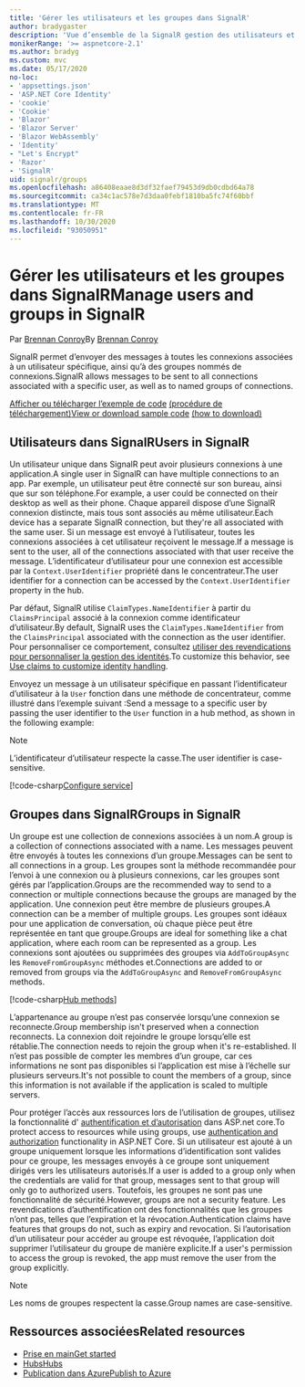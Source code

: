 ```yaml
---
title: 'Gérer les utilisateurs et les groupes dans SignalR'
author: bradygaster
description: 'Vue d’ensemble de la SignalR gestion des utilisateurs et des groupes ASP.net core.'
monikerRange: '>= aspnetcore-2.1'
ms.author: bradyg
ms.custom: mvc
ms.date: 05/17/2020
no-loc:
- 'appsettings.json'
- 'ASP.NET Core Identity'
- 'cookie'
- 'Cookie'
- 'Blazor'
- 'Blazor Server'
- 'Blazor WebAssembly'
- 'Identity'
- "Let's Encrypt"
- 'Razor'
- 'SignalR'
uid: signalr/groups
ms.openlocfilehash: a86408eaae8d3df32faef79453d9db0cdbd64a78
ms.sourcegitcommit: ca34c1ac578e7d3daa0febf1810ba5fc74f60bbf
ms.translationtype: MT
ms.contentlocale: fr-FR
ms.lasthandoff: 10/30/2020
ms.locfileid: "93050951"
---
```

# <a name="manage-users-and-groups-in-no-locsignalr"></a><span data-ttu-id="54699-103">Gérer les utilisateurs et les groupes dans SignalR</span><span class="sxs-lookup"><span data-stu-id="54699-103">Manage users and groups in SignalR</span></span>

<span data-ttu-id="54699-104">Par [Brennan Conroy](https://github.com/BrennanConroy)</span><span class="sxs-lookup"><span data-stu-id="54699-104">By [Brennan Conroy](https://github.com/BrennanConroy)</span></span>

<span data-ttu-id="54699-105">SignalR permet d’envoyer des messages à toutes les connexions associées à un utilisateur spécifique, ainsi qu’à des groupes nommés de connexions.</span><span class="sxs-lookup"><span data-stu-id="54699-105">SignalR allows messages to be sent to all connections associated with a specific user, as well as to named groups of connections.</span></span>

<span data-ttu-id="54699-106">[Afficher ou télécharger l’exemple de code](https://github.com/dotnet/AspNetCore.Docs/tree/master/aspnetcore/signalr/groups/sample/) [(procédure de téléchargement)](xref:index#how-to-download-a-sample)</span><span class="sxs-lookup"><span data-stu-id="54699-106">[View or download sample code](https://github.com/dotnet/AspNetCore.Docs/tree/master/aspnetcore/signalr/groups/sample/) [(how to download)](xref:index#how-to-download-a-sample)</span></span>

## <a name="users-in-no-locsignalr"></a><span data-ttu-id="54699-107">Utilisateurs dans SignalR</span><span class="sxs-lookup"><span data-stu-id="54699-107">Users in SignalR</span></span>

<span data-ttu-id="54699-108">Un utilisateur unique dans SignalR peut avoir plusieurs connexions à une application.</span><span class="sxs-lookup"><span data-stu-id="54699-108">A single user in SignalR can have multiple connections to an app.</span></span> <span data-ttu-id="54699-109">Par exemple, un utilisateur peut être connecté sur son bureau, ainsi que sur son téléphone.</span><span class="sxs-lookup"><span data-stu-id="54699-109">For example, a user could be connected on their desktop as well as their phone.</span></span> <span data-ttu-id="54699-110">Chaque appareil dispose d’une SignalR connexion distincte, mais tous sont associés au même utilisateur.</span><span class="sxs-lookup"><span data-stu-id="54699-110">Each device has a separate SignalR connection, but they're all associated with the same user.</span></span> <span data-ttu-id="54699-111">Si un message est envoyé à l’utilisateur, toutes les connexions associées à cet utilisateur reçoivent le message.</span><span class="sxs-lookup"><span data-stu-id="54699-111">If a message is sent to the user, all of the connections associated with that user receive the message.</span></span> <span data-ttu-id="54699-112">L’identificateur d’utilisateur pour une connexion est accessible par la `Context.UserIdentifier` propriété dans le concentrateur.</span><span class="sxs-lookup"><span data-stu-id="54699-112">The user identifier for a connection can be accessed by the `Context.UserIdentifier` property in the hub.</span></span>

<span data-ttu-id="54699-113">Par défaut, SignalR utilise `ClaimTypes.NameIdentifier` à partir du `ClaimsPrincipal` associé à la connexion comme identificateur d’utilisateur.</span><span class="sxs-lookup"><span data-stu-id="54699-113">By default, SignalR uses the `ClaimTypes.NameIdentifier` from the `ClaimsPrincipal` associated with the connection as the user identifier.</span></span> <span data-ttu-id="54699-114">Pour personnaliser ce comportement, consultez [utiliser des revendications pour personnaliser la gestion des identités](xref:signalr/authn-and-authz#use-claims-to-customize-identity-handling).</span><span class="sxs-lookup"><span data-stu-id="54699-114">To customize this behavior, see [Use claims to customize identity handling](xref:signalr/authn-and-authz#use-claims-to-customize-identity-handling).</span></span>

<span data-ttu-id="54699-115">Envoyez un message à un utilisateur spécifique en passant l’identificateur d’utilisateur à la `User` fonction dans une méthode de concentrateur, comme illustré dans l’exemple suivant :</span><span class="sxs-lookup"><span data-stu-id="54699-115">Send a message to a specific user by passing the user identifier to the `User` function in a hub method, as shown in the following example:</span></span>

> [!NOTE]
> <span data-ttu-id="54699-116">L’identificateur d’utilisateur respecte la casse.</span><span class="sxs-lookup"><span data-stu-id="54699-116">The user identifier is case-sensitive.</span></span>

[!code-csharp[Configure service](groups/sample/Hubs/ChatHub.cs?range=29-32)]

## <a name="groups-in-no-locsignalr"></a><span data-ttu-id="54699-117">Groupes dans SignalR</span><span class="sxs-lookup"><span data-stu-id="54699-117">Groups in SignalR</span></span>

<span data-ttu-id="54699-118">Un groupe est une collection de connexions associées à un nom.</span><span class="sxs-lookup"><span data-stu-id="54699-118">A group is a collection of connections associated with a name.</span></span> <span data-ttu-id="54699-119">Les messages peuvent être envoyés à toutes les connexions d’un groupe.</span><span class="sxs-lookup"><span data-stu-id="54699-119">Messages can be sent to all connections in a group.</span></span> <span data-ttu-id="54699-120">Les groupes sont la méthode recommandée pour l’envoi à une connexion ou à plusieurs connexions, car les groupes sont gérés par l’application.</span><span class="sxs-lookup"><span data-stu-id="54699-120">Groups are the recommended way to send to a connection or multiple connections because the groups are managed by the application.</span></span> <span data-ttu-id="54699-121">Une connexion peut être membre de plusieurs groupes.</span><span class="sxs-lookup"><span data-stu-id="54699-121">A connection can be a member of multiple groups.</span></span> <span data-ttu-id="54699-122">Les groupes sont idéaux pour une application de conversation, où chaque pièce peut être représentée en tant que groupe.</span><span class="sxs-lookup"><span data-stu-id="54699-122">Groups are ideal for something like a chat application, where each room can be represented as a group.</span></span> <span data-ttu-id="54699-123">Les connexions sont ajoutées ou supprimées des groupes via `AddToGroupAsync` les `RemoveFromGroupAsync` méthodes et.</span><span class="sxs-lookup"><span data-stu-id="54699-123">Connections are added to or removed from groups via the `AddToGroupAsync` and `RemoveFromGroupAsync` methods.</span></span>

[!code-csharp[Hub methods](groups/sample/Hubs/ChatHub.cs?range=15-27)]

<span data-ttu-id="54699-124">L’appartenance au groupe n’est pas conservée lorsqu’une connexion se reconnecte.</span><span class="sxs-lookup"><span data-stu-id="54699-124">Group membership isn't preserved when a connection reconnects.</span></span> <span data-ttu-id="54699-125">La connexion doit rejoindre le groupe lorsqu’elle est rétablie.</span><span class="sxs-lookup"><span data-stu-id="54699-125">The connection needs to rejoin the group when it's re-established.</span></span> <span data-ttu-id="54699-126">Il n’est pas possible de compter les membres d’un groupe, car ces informations ne sont pas disponibles si l’application est mise à l’échelle sur plusieurs serveurs.</span><span class="sxs-lookup"><span data-stu-id="54699-126">It's not possible to count the members of a group, since this information is not available if the application is scaled to multiple servers.</span></span>

<span data-ttu-id="54699-127">Pour protéger l’accès aux ressources lors de l’utilisation de groupes, utilisez la fonctionnalité d' [authentification et d’autorisation](xref:signalr/authn-and-authz) dans ASP.net core.</span><span class="sxs-lookup"><span data-stu-id="54699-127">To protect access to resources while using groups, use [authentication and authorization](xref:signalr/authn-and-authz) functionality in ASP.NET Core.</span></span> <span data-ttu-id="54699-128">Si un utilisateur est ajouté à un groupe uniquement lorsque les informations d’identification sont valides pour ce groupe, les messages envoyés à ce groupe sont uniquement dirigés vers les utilisateurs autorisés.</span><span class="sxs-lookup"><span data-stu-id="54699-128">If a user is added to a group only when the credentials are valid for that group, messages sent to that group will only go to authorized users.</span></span> <span data-ttu-id="54699-129">Toutefois, les groupes ne sont pas une fonctionnalité de sécurité.</span><span class="sxs-lookup"><span data-stu-id="54699-129">However, groups are not a security feature.</span></span> <span data-ttu-id="54699-130">Les revendications d’authentification ont des fonctionnalités que les groupes n’ont pas, telles que l’expiration et la révocation.</span><span class="sxs-lookup"><span data-stu-id="54699-130">Authentication claims have features that groups do not, such as expiry and revocation.</span></span> <span data-ttu-id="54699-131">Si l’autorisation d’un utilisateur pour accéder au groupe est révoquée, l’application doit supprimer l’utilisateur du groupe de manière explicite.</span><span class="sxs-lookup"><span data-stu-id="54699-131">If a user's permission to access the group is revoked, the app must remove the user from the group explicitly.</span></span>

> [!NOTE]
> <span data-ttu-id="54699-132">Les noms de groupes respectent la casse.</span><span class="sxs-lookup"><span data-stu-id="54699-132">Group names are case-sensitive.</span></span>

## <a name="related-resources"></a><span data-ttu-id="54699-133">Ressources associées</span><span class="sxs-lookup"><span data-stu-id="54699-133">Related resources</span></span>

* [<span data-ttu-id="54699-134">Prise en main</span><span class="sxs-lookup"><span data-stu-id="54699-134">Get started</span></span>](xref:tutorials/signalr)
* [<span data-ttu-id="54699-135">Hubs</span><span class="sxs-lookup"><span data-stu-id="54699-135">Hubs</span></span>](xref:signalr/hubs)
* [<span data-ttu-id="54699-136">Publication dans Azure</span><span class="sxs-lookup"><span data-stu-id="54699-136">Publish to Azure</span></span>](xref:signalr/publish-to-azure-web-app)
